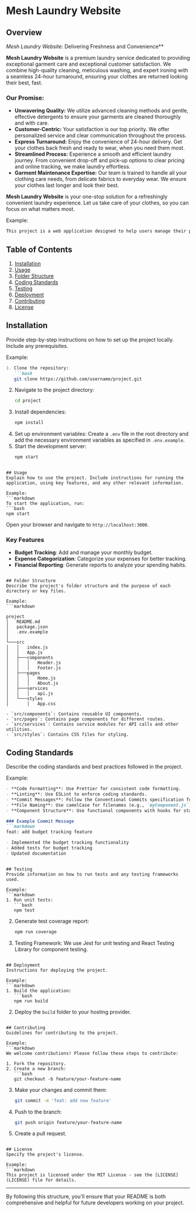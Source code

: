 # Mesh Laundry Website

## Overview
*Mesh Laundry Website*: Delivering Freshness and Convenience**

**Mesh Laundry Website** is a premium laundry service dedicated to providing exceptional garment care and exceptional customer satisfaction. We combine high-quality cleaning, meticulous washing, and expert ironing with a seamless 24-hour turnaround, ensuring your clothes are returned looking their best, fast.

### **Our Promise:**

* **Unwavering Quality:** We utilize advanced cleaning methods and gentle, effective detergents to ensure your garments are cleaned thoroughly and with care.
* **Customer-Centric:**  Your satisfaction is our top priority. We offer personalized service and clear communication throughout the process.
* **Express Turnaround:**  Enjoy the convenience of 24-hour delivery. Get your clothes back fresh and ready to wear, when you need them most.
* **Streamlined Process:**  Experience a smooth and efficient laundry journey. From convenient drop-off and pick-up options to clear pricing and online tracking, we make laundry effortless.
* **Garment Maintenance Expertise:**  Our team is trained to handle all your clothing care needs, from delicate fabrics to everyday wear. We ensure your clothes last longer and look their best.

**Mesh Laundry Website** is your one-stop solution for a refreshingly convenient laundry experience. Let us take care of your clothes, so you can focus on what matters most.


Example:
```markdown
This project is a web application designed to help users manage their personal finances. The application provides features such as budget tracking, expense categorization, and financial reporting.
```

## Table of Contents
1. [Installation](#installation)
2. [Usage](#usage)
3. [Folder Structure](#folder-structure)
4. [Coding Standards](#coding-standards)
5. [Testing](#testing)
6. [Deployment](#deployment)
7. [Contributing](#contributing)
8. [License](#license)

## Installation
Provide step-by-step instructions on how to set up the project locally. Include any prerequisites.

Example:
```markdown
1. Clone the repository:
   ```bash
   git clone https://github.com/username/project.git
   ```
2. Navigate to the project directory:
   ```bash
   cd project
   ```
3. Install dependencies:
   ```bash
   npm install
   ```
4. Set up environment variables:
   Create a `.env` file in the root directory and add the necessary environment variables as specified in `.env.example`.
5. Start the development server:
   ```bash
   npm start
   ```
```

## Usage
Explain how to use the project. Include instructions for running the application, using key features, and any other relevant information.

Example:
```markdown
To start the application, run:
```bash
npm start
```

Open your browser and navigate to `http://localhost:3000`.

### Key Features
- **Budget Tracking**: Add and manage your monthly budget.
- **Expense Categorization**: Categorize your expenses for better tracking.
- **Financial Reporting**: Generate reports to analyze your spending habits.
```

## Folder Structure
Describe the project's folder structure and the purpose of each directory or key files.

Example:
```markdown
```
```
project
│   README.md
│   package.json
│   .env.example
│
└───src
│   │   index.js
│   │   App.js
│   ├───components
│   │   │   Header.js
│   │   │   Footer.js
│   ├───pages
│   │   │   Home.js
│   │   │   About.js
│   ├───services
│   │   │   api.js
│   └───styles
│       │   App.css
```
```
- `src/components`: Contains reusable UI components.
- `src/pages`: Contains page components for different routes.
- `src/services`: Contains service modules for API calls and other utilities.
- `src/styles`: Contains CSS files for styling.
```

## Coding Standards
Describe the coding standards and best practices followed in the project.

Example:
```markdown
- **Code Formatting**: Use Prettier for consistent code formatting.
- **Linting**: Use ESLint to enforce coding standards.
- **Commit Messages**: Follow the Conventional Commits specification for commit messages.
- **File Naming**: Use camelCase for filenames (e.g., `myComponent.js`).
- **Component Structure**: Use functional components with hooks for state management.

### Example Commit Message
```markdown
feat: add budget tracking feature

- Implemented the budget tracking functionality
- Added tests for budget tracking
- Updated documentation
```
```

## Testing
Provide information on how to run tests and any testing frameworks used.

Example:
```markdown
1. Run unit tests:
   ```bash
   npm test
   ```
2. Generate test coverage report:
   ```bash
   npm run coverage
   ```
3. Testing Framework: We use Jest for unit testing and React Testing Library for component testing.
```

## Deployment
Instructions for deploying the project.

Example:
```markdown
1. Build the application:
   ```bash
   npm run build
   ```
2. Deploy the `build` folder to your hosting provider.
```

## Contributing
Guidelines for contributing to the project.

Example:
```markdown
We welcome contributions! Please follow these steps to contribute:

1. Fork the repository.
2. Create a new branch:
   ```bash
   git checkout -b feature/your-feature-name
   ```
3. Make your changes and commit them:
   ```bash
   git commit -m 'feat: add new feature'
   ```
4. Push to the branch:
   ```bash
   git push origin feature/your-feature-name
   ```
5. Create a pull request.
```

## License
Specify the project's license.

Example:
```markdown
This project is licensed under the MIT License - see the [LICENSE](LICENSE) file for details.
```

---

By following this structure, you'll ensure that your README is both comprehensive and helpful for future developers working on your project.
